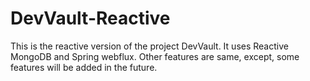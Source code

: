 # DevVault-Reactive
This is the reactive version of the project DevVault. It uses Reactive MongoDB and Spring webflux. Other features are same, except, some features will be added in the future.
